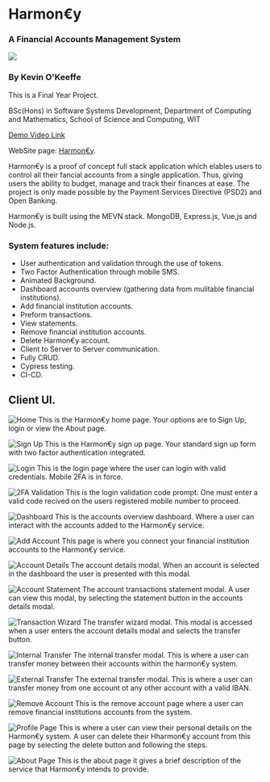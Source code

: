 # Harmon€y 
### A Financial Accounts Management System

![](./README_Images/HarmoneyTwo.jpg)
 
### By Kevin O'Keeffe 
This is a Final Year Project.

BSc(Hons) in Software Systems Development,
Department of Computing and Mathematics, 
School of Science and Computing, WIT

[Demo Video Link](https://www.youtube.com/watch?v=5dttRHkbZp0)

WebSite page: [Harmon€y](https://harmoney-client.web.app/#/).

Harmon€y is a proof of concept full stack application which elables users to 
control all their fancial accounts from a single application. Thus, giving 
users the ability to budget, manage and track their finances at ease.
The project is only made possible by the Payment Services  Directive (PSD2)
and Open Banking.

Harmon€y is built using the MEVN stack. MongoDB, Express.js, Vue,js and Node.js.

### System features include:
- User authentication and validation through the use of tokens.
- Two Factor Authentication through mobile SMS.
- Animated Background.
- Dashboard accounts overview (gathering data from mulitable financial institutions).
- Add financial institution accounts.
- Preform transactions.
- View statements.
- Remove financial institution accounts.
- Delete Harmon€y account.
- Client to Server to Server communication.
- Fully CRUD.
- Cypress testing.
- CI-CD.

## Client UI.

![Home](./README_Images/HomePage.png)
This is the Harmon€y home page. Your options are to Sign Up, login or view the About page. 

![Sign Up](./README_Images/SignUpPage.png)
This is the Harmon€y sign up page. Your standard sign up form with two factor authentication integrated. 

![Login](./README_Images/LoginPage.png)
This is the login page where the user can login with valid credentials. Mobile 2FA is in force.

![2FA Validation](./README_Images/LoginValidation.png)
This is the login validation code prompt. One must enter a valid code recived on the users registered mobile number to proceed.

![Dashboard](./README_Images/Dashboard.png)
This is the accounts overview dashboard. Where a user can interact with the accounts added to the Harmon€y service.

![Add Account](./README_Images/AddAccountPage.png)
This page is where you connect your financial institution accounts to the Harmon€y service.

![Account Details](./README_Images/AccountDetails.png)
The account details modal.
When an account is selected in the dashboard the user is presented with this modal.

![Account Statement](./README_Images/AccountStatement.png)
The account transactions statement modal.
A user can view this modal, by selecting the statement button in the accounts details modal. 

![Transaction Wizard](./README_Images/TransferWizzard.png)
The transfer wizard modal.
This modal is accessed when a user enters the account details modal and selects the transfer button.

![Internal Transfer](./README_Images/InternalTransfer.png)
The internal transfer modal.
This is where a user can transfer money between their accounts within the harmon€y system.

![External Transfer](./README_Images/ExternalTransfer.png)
The external transfer modal.
This is where a user can transfer money from one account ot any other account with a valid IBAN.

![Remove Account](./README_Images/RemoveAccountPage.png)
This is the remove account page where a user can remove financial institutions accounts from the system.

![Profile Page](./README_Images/ProfilePage.png)
This is where a user can view their personal details on the Harmon€y system. A user can delete their Hharmon€y account from this page by selecting the delete button and following the steps.

![About Page](./README_Images/AboutPage.png)
This is the about page it gives a brief description of the service that Harmon€y intends to provide.
